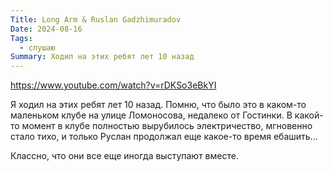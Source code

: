 ```yaml
---
Title: Long Arm & Ruslan Gadzhimuradov
Date: 2024-08-16
Tags:
  - слушаю
Summary: Ходил на этих ребят лет 10 назад
---
```


https://www.youtube.com/watch?v=rDKSo3eBkYI

Я ходил на этих ребят лет 10 назад. Помню, что было это в каком-то маленьком клубе на улице Ломоносова, недалеко от Гостинки. В какой-то момент в клубе полностью вырубилось электричество, мгновенно стало тихо, и только Руслан продолжал еще какое-то время ебашить...

Классно, что они все еще иногда выступают вместе.
